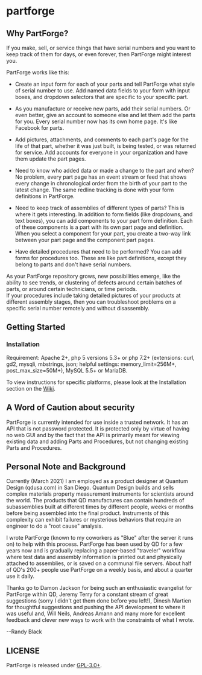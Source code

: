 # partforge

## Why PartForge?

If you make, sell, or service things that have serial numbers and you want to keep track of them for days, or even forever, then PartForge might interest you. 

PartForge works like this:

* Create an input form for each of your parts and tell PartForge what style of serial number to use.  Add named data fields to your form with input boxes, and dropdown selectors that are specific to your specific part.

* As you manufacture or receive new parts, add their serial numbers.  Or even better, give an account to someone else and let them add the parts for you.  Every serial number now has its own home page.  It's like Facebook for parts.

* Add pictures, attachments, and comments to each part's page for the life of that part, whether it was just built, is being tested, or was returned for service.  Add accounts for everyone in your organization and have them update the part pages.

* Need to know who added data or made a change to the part and when?  No problem, every part page has an event stream or feed that shows every change in chronological order from the birth of your part to the latest change.  The same redline tracking is done with your form definitions in PartForge.

* Need to keep track of assemblies of different types of parts?  This is where it gets interesting.  In addition to form fields (like dropdowns, and text boxes), you can add components to your part form definition.  Each of these components is a part with its own part page and definition.  When you select a component for your part, you create a two-way link between your part page and the component part pages.

* Have detailed procedures that need to be performed?  You can add forms for procedures too.  These are like part definitions, except they belong to parts and don't have serial numbers.  

As your PartForge repository grows, new possibilities emerge, like the ability to see trends, or clustering of defects around certain batches of parts, or around certain technicians, or time periods.  
If your procedures include taking detailed pictures of your products at different assembly stages, then you can 
troubleshoot problems on a specific serial number remotely and without disassembly.   

## Getting Started

### Installation

Requirement: Apache 2+, php 5 versions 5.3+ or php 7.2+ (extensions: curl, gd2, mysqli, mbstrings, json; helpful settings: memory_limit=256M+, post_max_size=50M+), MySQL 5.5+ or MariaDB.

To view instructions for specific platforms, please look at the Installation section on the [Wiki][partforge-wiki].


## A Word of Caution about security

PartForge is currently intended for use inside a trusted network.  It has an API that is not password protected.  It is protected only by virtue of having no web GUI and by the fact that the API is primarily meant for viewing existing data and adding Parts and Procedures, but not changing existing Parts and Procedures.

## Personal Note and Background

Currently (March 2021) I am employed as a product designer at Quantum Design (qdusa.com) in San Diego.  Quantum Design builds and sells complex materials property measurement instruments
for scientists around the world.  The products that QD manufactures can contain hundreds of subassemblies built at different times by different people, weeks or months before being assembled into the final product.  Instruments of this complexity can exhibit failures or mysterious behaviors that require an engineer to do a "root cause" analysis.

I wrote PartForge (known to my coworkers as "Blue" after the server it runs on) to help with this process.
PartForge has been used by QD for a few years now and is gradually replacing a paper-based "traveler" workflow where test data and assembly information is printed out and physically attached to assemblies, or is saved on a communal file servers.   About half of QD's 200+ people use PartForge on a weekly basis, 
and about a quarter use it daily. 

Thanks go to Damon Jackson for being such an enthusiastic evangelist for PartForge within QD, Jeremy Terry for a constant stream of great suggestions (sorry I didn't get them done before you left!), Dinesh Martien for thoughtful suggestions and pushing the API development to where it was useful and, Will Neils, Andreas Amann and many more for excellent feedback and clever new ways to work with the constraints of what I wrote.  

--Randy Black

## LICENSE

PartForge is released under [GPL-3.0+](http://spdx.org/licenses/GPL-3.0+).


[partforge-wiki]: https://github.com/randiego/partforge/wiki
